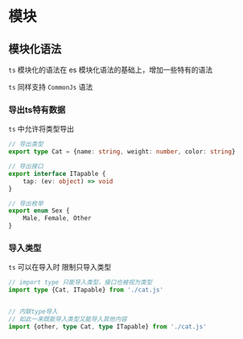 # 模块

## 模块化语法

`ts` 模块化的语法在 es 模块化语法的基础上，增加一些特有的语法

`ts` 同样支持 `CommonJs` 语法

### 导出ts特有数据

`ts` 中允许将类型导出

```ts
// 导出类型
export type Cat = {name: string, weight: number, color: string}

// 导出接口
export interface ITapable {
    tap: (ev: object) => void
}

// 导出枚举
export enum Sex {
    Male, Female, Other
}
```

### 导入类型

`ts` 可以在导入时 限制只导入类型

```ts
// import type 只能导入类型，接口也被视为类型
import type {Cat, ITapable} from './cat.js'


// 内联type导入
// 如此一来既能导入类型又能导入其他内容
import {other, type Cat, type ITapable} from './cat.js'
```